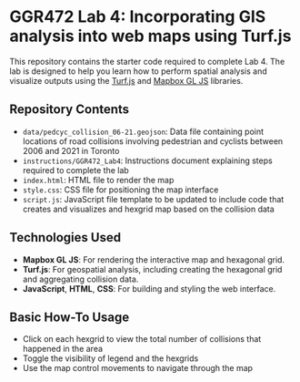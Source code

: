 # GGR472 Lab 4: Incorporating GIS analysis into web maps using Turf.js
 
This repository contains the starter code required to complete Lab 4. The lab is designed to help you learn how to perform spatial analysis and visualize outputs using the [Turf.js](https://turfjs.org/) and [Mapbox GL JS](https://docs.mapbox.com/mapbox-gl-js/api/) libraries.


## Repository Contents
- `data/pedcyc_collision_06-21.geojson`: Data file containing point locations of road collisions involving pedestrian and cyclists between 2006 and 2021 in Toronto 
- `instructions/GGR472_Lab4`: Instructions document explaining steps required to complete the lab
- `index.html`: HTML file to render the map
- `style.css`: CSS file for positioning the map interface
- `script.js`: JavaScript file template to be updated to include code that creates and visualizes and hexgrid map based on the collision data
   

## Technologies Used

- **Mapbox GL JS**: For rendering the interactive map and hexagonal grid.
- **Turf.js**: For geospatial analysis, including creating the hexagonal grid and aggregating collision data.
- **JavaScript**, **HTML**, **CSS**: For building and styling the web interface.


## Basic How-To Usage

- Click on each hexgrid to view the total number of collisions that happened in the area
- Toggle the visibility of legend and the hexgrids
- Use the map control movements to navigate through the map

